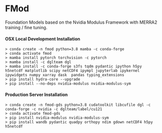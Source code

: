 
# FMod

Foundation Models based on the Nvidia Modulus Framework with MERRA2 training / fine tuning.

#### OSX Local Development Installation

    > conda create -n fmod python=3.8 mamba -c conda-forge 
    > conda activate fmod
    > mamba install pytorch torchvision -c pytorch
    > mamba install -c dglteam dgl 
    > mamba install -c conda-forge s3fs tqdm pydantic ipython h5py h5netcdf matplotlib scipy netCDF4 ipympl jupyterlab ipykernel ipywidgets numpy xarray dask  pandas typing_extensions
    > pip install hydra-core --upgrade
    > pip install --no-deps nvidia-modulus nvidia-modulus-sym


#### Production Server Installation

    > conda create -n fmod-gds python=3.8 cudatoolkit libcufile dgl -c conda-forge -c nvidia -c dglteam/label/cu121
    > conda activate fmod-gds
    > pip install nvidia-modulus nvidia-modulus-sym
    > pip install wandb pydantic quadpy orthopy ndim gdown netCDF4 h5py h5netcdf 











